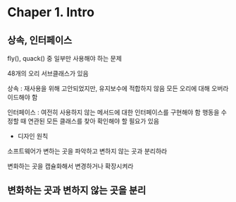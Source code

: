 # Chaper 1. Intro

## 상속, 인터페이스

fly(), quack() 중 일부만 사용해야 하는 문제

48개의 오리 서브클래스가 있음

상속 : 재사용을 위해 고안되었지만, 유지보수에 적합하지 않음
모든 오리에 대해 오버라이드해야 함

인터페이스 : 여전히 사용하지 않는 메서드에 대한 인터페이스를 구현해야 함
행동을 수정할 때 연관된 모든 클래스를 찾아 확인해야 할 필요가 있음

* 디자인 원칙

소프트웨어가 변하는 곳을 파악하고 변하지 않는 곳과 분리하라

변화하는 곳을 캡슐화해서 변경하거나 확장시켜라

## 변화하는 곳과 변하지 않는 곳을 분리




